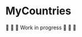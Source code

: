 # MyCountries
:construction: :construction: :construction: Work in progress :construction: :construction: :construction:
